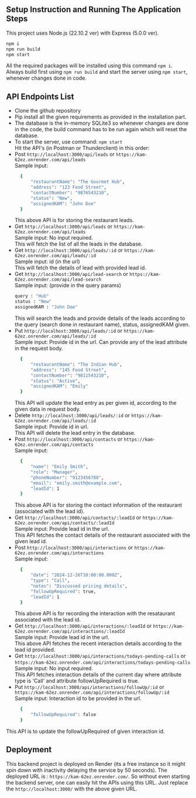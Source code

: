 ## Setup Instruction and Running The Application Steps 
This project uses Node.js (22.10.2 ver) with Express (5.0.0 ver).
```bash
npm i
npm run build
npm start
```
All the required packages will be installed using this command `npm i`.
Always build first using `npm run build` and start the server using `npm start`, whenever changes done in code.


## API Endpoints List
- Clone the github repository
- Pip install all the given requirements as provided in the installation part.
- The database is the in-memory SQLite3 so whenever changes are done in the code, the build command has to be run again which will reset the database.
- To start the server, use command: `npm start` \
  Hit the API's (in Postman or Thunderclient) in this order: 
- Post `http://localhost:3000/api/leads` or `https://kam-62ez.onrender.com/api/leads`\
  Sample input:
  ```bash
    {
        "restaurantName": "The Gourmet Hub",
        "address": "123 Food Street",
        "contactNumber": "9876543210",
        "status": "New",
        "assignedKAM": "John Doe"
    }
  ```
  This above API is for storing the restaurant leads.
- Get `http://localhost:3000/api/leads` or `https://kam-62ez.onrender.com/api/leads` \
  Sample input: No input required. \
  This will fetch the list of all the leads in the database.
- Get `http://localhost:3000/api/leads/:id` or `https://kam-62ez.onrender.com/api/leads/:id` \
  Sample input: id (in the url) \
  This will fetch the details of lead with provided lead id.
- Get `http://localhost:3000/api/lead-search` or `https://kam-62ez.onrender.com/api/lead-search` \
  Sample input: (provide in the query params)
  ```bash
  query : "Hub"
  status : "New"
  assignedKAM : "John Doe" 
  ```
  This will search the leads and provide details of the leads according to the query (search done in restaurant name), status, assignedKAM given.
- Put `http://localhost:3000/api/leads/:id` or `https://kam-62ez.onrender.com/api/leads/:id` \
  Sample input: Provide id in the url. Can provide any of the lead attribute in the request body.
  ```bash
    {
        "restaurantName": "The Indian Hub",
        "address": "145 Food Street",
        "contactNumber": "9811543210",
        "status": "Active",
        "assignedKAM": "Emily"
    }
  ```
  This API will update the lead entry as per given id, according to the given data in request body. 
- Delete `http://localhost:3000/api/leads/:id` or `https://kam-62ez.onrender.com/api/leads/:id` \
  Sample input: Provide id in url. \
  This API will delete the lead entry in the database.
- Post `http://localhost:3000/api/contacts` or `https://kam-62ez.onrender.com/api/contacts` \
  Sample input:
  ```bash
    {
        "name": "Emily Smith",
        "role": "Manager",
        "phoneNumber": "9123456780",
        "email": "emily.smith@example.com",
        "leadId": 1
    }
  ```
  This above API is for storing the contact information of the restaurant (associated with the lead id).
- Get `http://localhost:3000/api/contacts/:leadId` or `https://kam-62ez.onrender.com/api/contacts/:leadId` \
  Sample input: Provide lead id in the url. \
  This API fetches the contact details of the restaurant associated with the given lead id.
- Post `http://localhost:3000/api/interactions` or `https://kam-62ez.onrender.com/api/interactions` \
  Sample input:
  ```bash
    {
        "date": "2024-12-26T10:00:00.000Z",
        "type": "Call",
        "notes": "Discussed pricing details",
        "followUpRequired": true,
        "leadId": 1
    }
  ```
  This above API is for recording the interaction with the resataurant associated with the lead id.
- Get `http://localhost:3000/api/interactions/:leadId` or `https://kam-62ez.onrender.com/api/interactions/:leadId` \
  Sample input: Provide lead id in the url. \
  This above API fetches the recent interaction details according to the lead id provided.
- Get `http://localhost:3000/api/interactions/todays-pending-calls` or `https://kam-62ez.onrender.com/api/interactions/todays-pending-calls` \
  Sample input: No input required. \
  This API fetches interaction details of the current day where attribute type is 'Call' and attribute followUpRequired is true.
- Put `http://localhost:3000/api/interactions/followUp/:id` or `https://kam-62ez.onrender.com/api/interactions/followUp/:id` \
  Sample input: Interaction id to be provided in the url.
  ```bash
    {
        "followUpRequired": false
    }
  ```
This API is to update the followUpRequired of given interaction id.


## Deployment
This backend project is deployed on Render (its a free instance so it might spin down with inactivity delaying the service by 50 seconds).
The deployed URL is : `https://kam-62ez.onrender.com/`.
So without even starting the backend server, one can easily hit the APIs using this URL. 
Just replace the `http://localhost:3000/` with the above given URL.